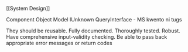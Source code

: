 [[System Design]]

Component Object Model
IUnknown
QueryInterface - MS kwento ni tugs

They should be reusable.
Fully documented.
Thoroughly tested.
Robust.
Have comprehensive input-validity checking.
Be able to pass back appropriate error messages or return codes